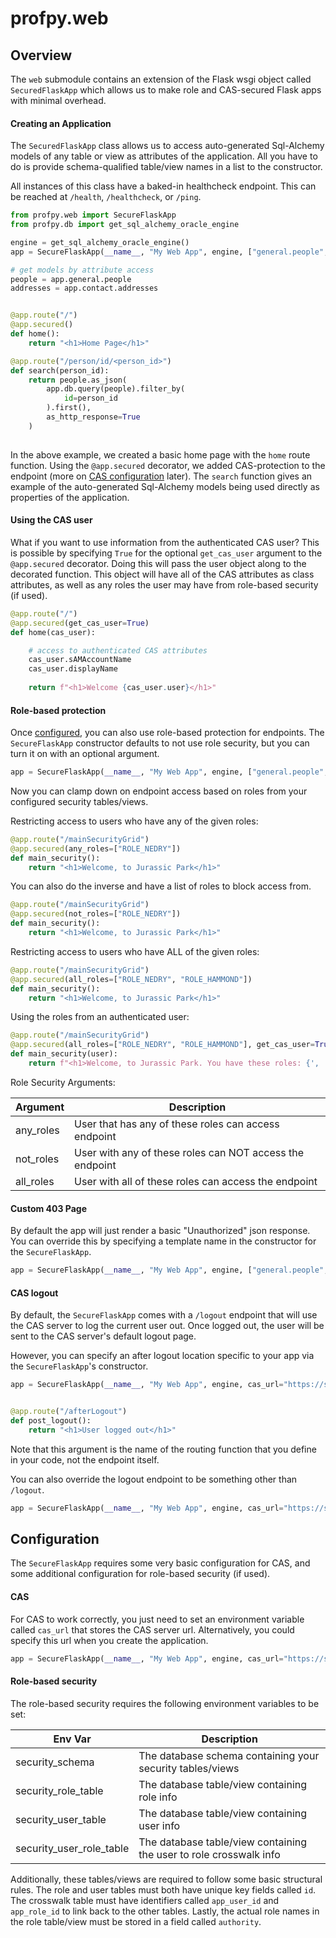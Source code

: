# profpy.web
## Overview
The ```web``` submodule contains an extension of the Flask wsgi object called ```SecuredFlaskApp``` which allows
us to make role and CAS-secured Flask apps with minimal overhead. 

#### Creating an Application
The ```SecuredFlaskApp``` class allows us to access auto-generated Sql-Alchemy models of any table or view 
as attributes of the application. All you have to do is provide schema-qualified table/view names in a list to
the constructor.

All instances of this class have a baked-in healthcheck endpoint. This can be reached at ```/health```,
 ```/healthcheck```, or ```/ping```.

```python
from profpy.web import SecureFlaskApp
from profpy.db import get_sql_alchemy_oracle_engine

engine = get_sql_alchemy_oracle_engine()
app = SecureFlaskApp(__name__, "My Web App", engine, ["general.people", "contact.addresses"])

# get models by attribute access
people = app.general.people
addresses = app.contact.addresses


@app.route("/")
@app.secured()
def home():
    return "<h1>Home Page</h1>"

@app.route("/person/id/<person_id>")
def search(person_id):
    return people.as_json(
        app.db.query(people).filter_by(
            id=person_id
        ).first(),
        as_http_response=True
    )
  
``` 

In the above example, we created a basic home page with the ```home``` route function. Using the ```@app.secured``` 
decorator, we added CAS-protection to the endpoint (more on [CAS configuration](#Configuration) later). The ```search``` function gives an
example of the auto-generated Sql-Alchemy models being used directly as properties of the application.


#### Using the CAS user
What if you want to use information from the authenticated CAS user? This is possible by specifying ```True``` for
the optional ```get_cas_user``` argument to the ```@app.secured``` decorator. Doing this will pass the 
user object along to the decorated function. This object will have all of the CAS attributes as class attributes, 
as well as any roles the user may have from role-based security (if used).

```python
@app.route("/")
@app.secured(get_cas_user=True)
def home(cas_user):

    # access to authenticated CAS attributes
    cas_user.sAMAccountName
    cas_user.displayName
    
    return f"<h1>Welcome {cas_user.user}</h1>"
```

#### Role-based protection
Once [configured](#Configuration), you can also use role-based protection for endpoints. The ```SecureFlaskApp``` constructor 
defaults to not use role security, but you can turn it on with an optional argument. 
```python
app = SecureFlaskApp(__name__, "My Web App", engine, ["general.people", "contact.addresses"], role_security=True)
```

Now you can clamp down on endpoint access based on roles from your configured security tables/views.

Restricting access to users who have any of the given roles:
```python
@app.route("/mainSecurityGrid")
@app.secured(any_roles=["ROLE_NEDRY"])
def main_security():
    return "<h1>Welcome, to Jurassic Park</h1>"
```

You can also do the inverse and have a list of roles to block access from. 
```python
@app.route("/mainSecurityGrid")
@app.secured(not_roles=["ROLE_NEDRY"])
def main_security():
    return "<h1>Welcome, to Jurassic Park</h1>"
```

Restricting access to users who have ALL of the given roles:
```python
@app.route("/mainSecurityGrid")
@app.secured(all_roles=["ROLE_NEDRY", "ROLE_HAMMOND"])
def main_security():
    return "<h1>Welcome, to Jurassic Park</h1>"
```

Using the roles from an authenticated user:
```python
@app.route("/mainSecurityGrid")
@app.secured(all_roles=["ROLE_NEDRY", "ROLE_HAMMOND"], get_cas_user=True)
def main_security(user):
    return f"<h1>Welcome, to Jurassic Park. You have these roles: {', '.join(user.roles)}</h1>"
```


Role Security Arguments:

| Argument                | Description                                                        |
|--------------------------|--------------------------------------------------------------------|
| any_roles          | User that has any of these roles can access endpoint       |
| not_roles      | User with any of these roles can NOT access the endpoint                    |
| all_roles      | User with all of these roles can access the endpoint                    |

#### Custom 403 Page
By default the app will just render a basic "Unauthorized" json response. You can override this by specifying
a template name in the constructor for the ```SecureFlaskApp```.
```python
app = SecureFlaskApp(__name__, "My Web App", engine, ["general.people", "contact.addresses"], role_security=True, custom_403_template="403.html")
```

#### CAS logout
By default, the ```SecureFlaskApp``` comes with a ```/logout``` endpoint that will use the CAS server to log the current user
out. Once logged out, the user will be sent to the CAS server's default logout page. 

However, you can specify an after logout location specific to your app via the ```SecureFlaskApp```'s constructor.
```python
app = SecureFlaskApp(__name__, "My Web App", engine, cas_url="https://some-cas-server.com", post_logout_view_function="post_logout")


@app.route("/afterLogout")
def post_logout():
    return "<h1>User logged out</h1>"
```

Note that this argument is the name of the routing function that you define in your code, not the endpoint itself.


You can also override the logout endpoint to be something other than ```/logout```.
```python
app = SecureFlaskApp(__name__, "My Web App", engine, cas_url="https://some-cas-server.com", logout_endpoint="/otherLogout", post_logout_view_function="post_logout")
```

## Configuration
The ```SecureFlaskApp``` requires some very basic configuration for CAS, and some additional configuration for role-based
security (if used). 

#### CAS
For CAS to work correctly, you just need to set an environment variable called ```cas_url``` that stores 
the CAS server url. Alternatively, you could specify this url when you create the application.
```python
app = SecureFlaskApp(__name__, "My Web App", engine, cas_url="https://some-cas-server.com")
``` 

#### Role-based security
The role-based security requires the following environment variables to be set:

| Env Var                  | Description                                                        |
|--------------------------|--------------------------------------------------------------------|
| security_schema          | The database schema containing your security tables/views          |
| security_role_table      | The database table/view containing role info                       |
| security_user_table      | The database table/view containing user info                       |
| security_user_role_table | The database table/view containing the user to role crosswalk info |

Additionally, these tables/views are required to follow some basic structural rules. The role and user
tables must both have unique key fields called ```id```. The crosswalk table must have identifiers called 
```app_user_id``` and ```app_role_id``` to link back to the other tables. Lastly, the actual role names in the role
table/view must be stored in a field called ```authority```.